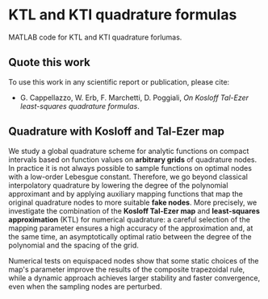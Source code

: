 # KTL and KTI quadrature formulas

MATLAB code for KTL and KTI quadrature forlumas.

## Quote this work

To use this work in any scientific report or publication, please cite:

* G. Cappellazzo, W. Erb, F. Marchetti, D. Poggiali, *On Kosloff Tal-Ezer least-squares quadrature formulas*.

## Quadrature with Kosloff and Tal-Ezer map

We study a global quadrature scheme for analytic functions on compact intervals based on function values on **arbitrary grids** of quadrature nodes. In practice it is not always possible to sample functions on optimal nodes with a low-order Lebesgue constant. Therefore, we go beyond classical interpolatory quadrature by lowering the degree of the polynomial approximant and by applying auxiliary mapping functions that map the original quadrature nodes to more suitable **fake nodes**. More precisely, we investigate the combination of the **Kosloff Tal-Ezer map** and **least-squares approximation** (KTL) for numerical quadrature: a careful selection of the mapping parameter ensures a high accuracy of the approximation and, at the same time, an asymptotically optimal ratio between the degree of the polynomial and the spacing of the grid. 

Numerical tests on equispaced nodes show that some static choices of the map's parameter improve the results of the composite trapezoidal rule, while a dynamic 
approach achieves larger stability and faster convergence, even when the sampling nodes are perturbed.

